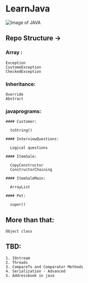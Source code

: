 # LearnJava
![Image of JAVA](https://cdn-images-1.medium.com/max/1600/1*_FFpkCWD-KwQmc7oevCRBQ.jpeg)

## Repo Structure ->

  ### Array : 
  
    Exception	
    CustomeException
    CheckedException

  ### Inheritance:
  
    Override
    Abstract

  ### javaprograms:
  
    #### Customer:
    
      toString()
      
    #### InterviewQuestions:
    
      Logical questions
    
    #### ItemSale:
    
      CopyConstructor
      ConstructorChaining
    
    #### ItemSaleMain:
    
      ArrayList
    
    #### Pet:
    
      super()
      
## More than that:

	Object class
  
## TBD:

	1. IOstream
	2. Threads
	3. CompareTo and Comparator Methods
	4. Serialization - Advanced
	5. Addressbook in java
	






